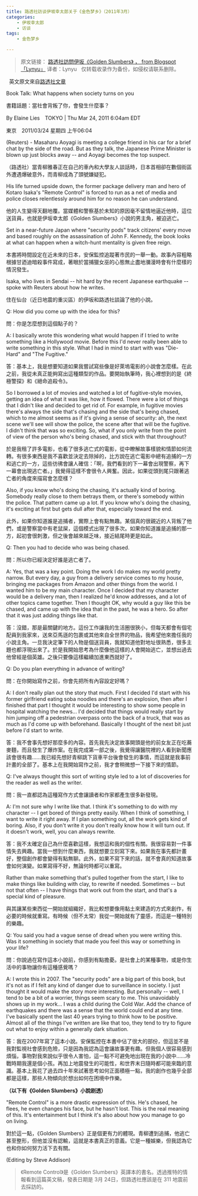 ```yaml
---
title: 路透社訪谈伊坂幸太郎关于《金色梦乡》（2011年3月）
categories: 
    - 伊坂幸太郎
    - 访谈
tags: 
    - 金色梦乡

---
```

> 原文链接：
[路透社訪問伊坂《Golden Slumbers》 ， from Blogspot「Lynyu」](http://lynyuwen.blogspot.com/2011/03/golden-slumbers.html)
译者：Lynyu
&nbsp;
仅转载收录作为备份，如侵权请联系删除。

&nbsp;
英文原文來自[路透社文章](https://www.reuters.com/article/us-books-authors-isaka/book-talk-what-happens-when-society-turns-on-you-idUSTRE72N27O20110324)

Book Talk: What happens when society turns on you

書籍話題：當社會背叛了你，會發生什麼事？



By Elaine Lies　TOKYO | Thu Mar 24, 2011 6:04am EDT

東京　2011/03/24 星期四 上午06:04

(Reuters) - Masaharu Aoyagi is meeting a college friend in his car for a brief chat by the side of the road. But as they talk, the Japanese Prime Minister is blown up just blocks away -- and Aoyagi becomes the top suspect.

（路透社）當青柳雅春正在自己的車內和大學友人談話時，日本首相卻在數個街區外遭遇爆破意外，而青柳成為了頭號嫌疑犯。

His life turned upside down, the former package delivery man and hero of Kotaro Isaka's "Remote Control" is forced to run as a net of media and police closes relentlessly around him for no reason he can understand.

他的人生變得天翻地覆。當媒體和警察基於未知的原因毫不留情地逼近他時，這位送貨員，也就是伊坂幸太郎《Golden Slumbers》小說的男主角，被迫逃亡。

Set in a near-future Japan where "security pods" track citizens' every move and based roughly on the assassination of John F. Kennedy, the book looks at what can happen when a witch-hunt mentality is given free reign.

本書將時間設定在近未來的日本，安保監控追蹤著市民的一舉一動。故事內容粗略根據甘迺迪暗殺事件寫成，著眼於當捕獵女巫的心態無止盡地瀰漫時會有什麼樣的情況發生。

Isaka, who lives in Sendai -- hit hard by the recent Japanese earthquake -- spoke with Reuters about how he writes.

住在仙台（近日地震的重災區）的伊坂和路透社談論了他的小說。

Q: How did you come up with the idea for this?

問：你是怎麼想到這個點子的？

A: I basically wrote this wondering what would happen if I tried to write something like a Hollywood movie. Before this I'd never really been able to write something in this style. What I had in mind to start with was "Die-Hard" and "The Fugitive."

答：基本上，我是想要知道如果我嘗試寫些像是好萊塢電影的小說會怎麼樣。在此之前，我從未真正能夠寫出這種類型的作品。要開始執筆時，我心裡想到的是《終極警探》和《絕命追殺令》。

So I borrowed a lot of movies and watched a lot of fugitive-style movies, getting an idea of what it was like, how it flowed. There were a lot of things that I didn't like and decided to get rid of. For example, in fugitive movies there's always the side that's chasing and the side that's being chased, which to me almost seems as if it's giving a sense of security: ah, the next scene we'll see will show the police, the scene after that will be the fugitive. I didn't think that was so exciting. So, what if you only write from the point of view of the person who's being chased, and stick with that throughout?

於是我租了許多電影，也看了很多逃亡式的電影，從中瞭解故事樣貌和情節如何流轉。有很多東西是我不喜歡並決定去除掉的，比方說在逃亡電影中總有追捕的一方和逃亡的一方，這些彷彿會讓人確信：「啊，我們看到的下一幕會出現警察，再下一幕會出現逃亡者。」我覺得這樣不會很令人興奮。因此，如果從頭到尾只跟著逃亡者的角度來描寫會怎麼樣？

Also, if you know who's doing the chasing, it's actually kind of boring. Somebody really close to them betrays them, or there's somebody within the police. That pattern came up a lot. If you know who's doing the chasing, it's exciting at first but gets dull after that, especially toward the end.

此外，如果你知道誰是追捕者，實際上會有點無趣。某個真的很親近的人背叛了他們，或是警察當中有老鼠屎，這個模式出現了很多次。如果你知道誰是追捕的那一方，起初會很刺激，但之後會越來越乏味，接近結尾時更是如此。

Q: Then you had to decide who was being chased.

問：所以你已經決定好誰是逃亡者了。

A: Yes, that was a key point. Doing the work I do makes my world pretty narrow. But every day, a guy from a delivery service comes to my house, bringing me packages from Amazon and other things from the world. I wanted him to be my main character. Once I decided that my character would be a delivery man, then I realized he'd know addresses, and a lot of other topics came together. Then I thought OK, why would a guy like this be chased, and came up with the idea that in the past, he was a hero. So after that it was just adding things like that.

答：沒錯，那是最關鍵的地方。這份工作讓我的生活圈很狹小，但每天都會有個宅配員到我家來，送來亞馬遜的包裹或其他來自全世界的物品，我希望他來擔任我的小說主角。一旦我決定筆下的人物是個送貨員，我就知道他對地址很熟悉，很多主題也都浮現出來了。於是我開始思考為什麼像他這樣的人會開始逃亡，並想出過去他曾經是個英雄。之後只要像這樣繼續加進東西就好了。

Q: Do you plan everything in advance of writing?

問：在你開始寫作之前，你會先把所有內容設定好嗎？

A: I don't really plan out the story that much. First I decided I'd start with his former girlfriend eating soba noodles and there's an explosion, then after I finished that part I thought it would be interesting to show some people in hospital watching the news... I'd decided that things would really start by him jumping off a pedestrian overpass onto the back of a truck, that was as much as I'd come up with beforehand. Basically I thought of the next bit just before I'd start to write.

答：我不會事先想好那麼多的內容。首先我先決定故事開頭是他的前女友正在吃蕎麥麵，而且發生了爆炸案。在我完成第一部之後，我覺得讓醫院裡的人看到新聞應該會很有趣……我已經先想好青柳跳下貨車平台後會發生的事情，而這就是我事前計畫的全部了。基本上在我開始寫作之前，我才會稍微想一下接下來的情節。

Q: I've always thought this sort of writing style led to a lot of discoveries for the reader as well as the writer.

問：我一直都認為這種寫作方式會讓讀者和作家都產生很多新發現。

A: I'm not sure why I write like that. I think it's something to do with my character -- I get bored of things pretty easily. When I think of something, I want to write it right away. If I plan something out, all the work gets kind of boring. Also, if you don't write it you don't really know how it will turn out. If it doesn't work, well, you can always rewrite.

答：我不太確定自己為什麼喜歡這樣，我想這和我的個性有關。我很容易對一件事情失去興趣。當我一想到什麼東西，我就想要立刻寫下來。如果我在事先都計畫好，整個創作都會變得有點無聊。此外，如果不寫下來的話，就不會真的知道故事會如何演變。如果寫得不好，無論何時都可以重寫。

Rather than make something that's pulled together from the start, I like to make things like building with clay, to rewrite if needed. Sometimes -- but not that often -- I have things that work out from the start, and that's a special kind of pleasure.

與其讓某些東西從一開始就組織好，我比較想要像用黏土來建造的方式來創作，有必要的時候就重寫。有時候（但不太常）我從一開始就有了靈感，而這是一種特別的樂趣。

Q: You said you had a vague sense of dread when you were writing this. Was it something in society that made you feel this way or something in your life?

問：你說過在寫作這本小說前，你感到有點擔憂。是社會上的某種事物，或是你生活中的事物讓你有這種感覺嗎？

A: I wrote this in 2007. The "security pods" are a big part of this book, but it's not as if I felt any kind of danger due to surveillance in society. I just thought it would make the story more interesting. But personally -- well, I tend to be a bit of a worrier, things seem scary to me. This unavoidably shows up in my work... I was a child during the Cold War. Add the chance of earthquakes and there was a sense that the world could end at any time. I've basically spent the last 40 years trying to think how to be positive. Almost all of the things I've written are like that too, they tend to try to figure out what to enjoy within a generally dark situation.

答：我在2007年寫了這本小說。安保監控在本書中佔了很大的部份，但這並不是我對監視社會感到危險，只是因為我認為這會讓故事更有趣。但我個人很容易感到煩惱，事物對我來說似乎很令人害怕，這一點不可避免地出現在我的小說中……冷戰時期我還是個小孩。再加上地震發生的可能性，和世界末日隨時都可能來臨的意識。基本上我花了過去四十年來試著思考如何正面積極一點，我的創作也幾乎全部都是這樣，那些人物傾向於想出如何在困境中作樂。


**（以下有《Golden Slumbers》小說剧透）**

"Remote Control" is a more drastic expression of this. He's chased, he flees, he even changes his face, but he hasn't lost. This is the real meaning of this. It's entertainment but I think it's also about how you manage to go on living.

對於這一點，《Golden Slumbers》正是個更有力的體現。青柳遭到追捕，他逃亡甚至整形，但他並沒有認輸，這就是本書真正的意義。它是一種娛樂，但我認為它也和你如何努力活下去有關。

(Editing by Steve Addison)



> 《Remote Control》是《Golden Slumbers》英譯本的書名。透過推特的情報看到這篇英文稿，發表日期是 3月 24日，但路透社應該是在 311 地震前去採訪的。
